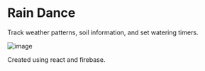 # Rain Dance

Track weather patterns, soil information, and set watering timers.

![image](https://user-images.githubusercontent.com/52768041/167911391-211a4ff0-7145-4322-a133-3e02d0c65eb4.png)

Created using react and firebase.

